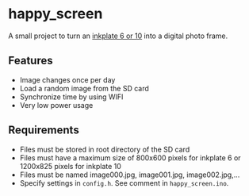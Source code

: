 # happy_screen

A small project to turn an [inkplate 6 or 10](https://inkplate.io/) into a digital photo frame. 

## Features

- Image changes once per day
- Load a random image from the SD card
- Synchronize time by using WIFI
- Very low power usage

## Requirements

- Files must be stored in root directory of the SD card
- Files must have a maximum size of 800x600 pixels for inkplate 6 or 1200x825 pixels for inkplate 10 
- Files must be named image000.jpg, image001.jpg, image002.jpg,...
- Specify settings in `config.h`. See comment in `happy_screen.ino`.
